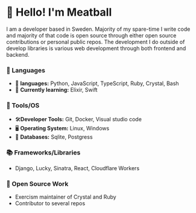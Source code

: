 # 👋 Hello! I'm Meatball

I am a developer based in Sweden. Majority of my spare-time I write code and majority of that code is open source through either open source contributions or personal public repos.
The development I do outside of develop libraries is various web development through both frontend and backend.

### 📖 Languages
- 📜 **languages:** Python, JavaScript, TypeScript, Ruby, Crystal, Bash
- 🌱 **Currently learning:** Elixir, Swift

### 🧰 Tools/OS
- 🛠️**Developer Tools:** Git, Docker, Visual studio code
- 🖥️ **Operating System:** Linux, Windows
- 💾 **Databases:** Sqlite, Postgress

### 📚 Frameworks/Libraries
- Django, Lucky, Sinatra, React, Cloudflare Workers

### 🌟 Open Source Work
- Exercism maintainer of Crystal and Ruby
- Contributor to several repos
